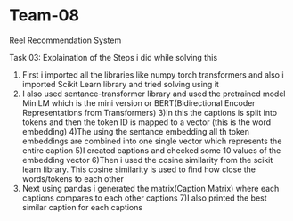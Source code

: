 # Team-08
Reel Recommendation System

Task 03:
Explaination of the Steps i did while solving this
1) First i imported all the libraries like numpy torch transformers and also i imported Scikit Learn library and tried solving using it
2) I also used sentance-transformer library and used the pretrained model MiniLM which is the mini version or BERT(Bidirectional Encoder Representations from Transformers)
3)In this the captions is split into tokens and then the token ID is mapped to a vector (this is the word embedding)
4)The using the sentance embedding all th token embeddings are combined into one single vector which represents the entire caption
5)I created captions and checked some 10 values of the embedding vector
6)Then i used the cosine similarity from the scikit learn library. This cosine similarity is used to find how close the words/tokens to each other
6) Next using pandas i generated the matrix(Caption Matrix) where each captions compares to each other captions
7)I also printed the best similar caption for each captions
